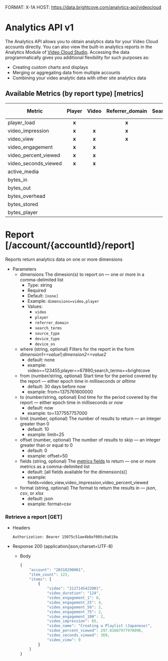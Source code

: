 FORMAT: X-1A
HOST: https://data.brightcove.com/analytics-api/videocloud

# Analytics API v1

The Analytics API allows you to obtain analytics data for your Video Cloud accounts directly. You can also view the built-in analytics reports in the Analytics Module of [Video Cloud Studio](http://videocloud.brightcove.com). Accessing the data programmatically gives you additional flexibility for such purposes as:

* Creating custom charts and displays
* Merging or aggregating data from multiple accounts
* Combining your video analytic data with other site analytics data

## Available Metrics (by report type) [metrics]
| Metric                | Player    | Video    | Referrer_domain    | Search_terms | Account Rollup   |
| -----                 | :----:    | :---:    | :-------------:    | :----------: | :------------:   |
| player_load           | **x**     |          |     **x**          | **x**        |  **x**           |
| video_impression      | **x**     |  **x**   |     **x**          | **x**        |  **x**           |
| video_view            | **x**     |  **x**   |     **x**          | **x**        |  **x**           |
| video_engagement      | **x**     |  **x**   |                    |              |  **x**           |
| video_percent_viewed  | **x**     |  **x**   |                    |              |  **x**           |
| video_seconds_viewed  | **x**     |  **x**   |                    |              |  **x**           |
| active_media          |           |          |                    |              |  **x**           |
| bytes_in              |           |          |                    |              |  **x**           |
| bytes_out             |           |          |                    |              |  **x**           |
| bytes_overhead        |           |          |                    |              |  **x**           |
| bytes_stored          |           |          |                    |              |  **x**           |
| bytes_player          |           |          |                    |              |  **x**           |

# Report [/account/{accountId}/report]

Reports return analytics data on one or more dimensions

+ Parameters
    + dimensions
    The dimesion(s) to report on &mdash; one or more in a comma-delimited list
        + Type: string
        + Required
        + Default: `[none]`
        + Example: `dimensions=video,player`
        + Values:
			+ `video`
			+ `player`
			+ `referrer_domain`
			+ `search_terms`
			+ `source_type`
			+ `device_type`
			+ `device_os`
    + where (string, optional) Filters for the report in the form *dimension1==value1;dimension2==value2*
        + default: none
        + example: video==123455;player==67890;search_terms==brightcove
    + from (number/string, optional) Start time for the period covered by the report &mdash; either epoch time in milliseconds or *alltime*
        + default: 30 days before now
        + example: from=1375761600000
    + to (number/string, optional) End time for the period covered by the report &mdash; either epoch time in milliseconds or *now*
        + default: now
        + example: to=1377557757000
    + limit (number, optional) The number of results to return &mdash; an integer greater than 0
        + default: 10
        + example: limit=25
    + offset (number, optional) The number of results to skip &mdash; an integer greater than or equal to 0
        + default: 0
        + example: offset=50
    + fields (string, optional) The [metrics fields](#metrics) to return &mdash; one or more metrics as a comma-delimited list
        + default: [all fields available for the dimension(s)]
        + example: fields=video_view,video_impression,video_percent_viewed
    + format (string, optional) The format to return the results in &mdash; *json*, *csv*, or *xlsx*
        + default: json
        + example: format=csv

### Retrieve a report [GET]

+ Headers
    ```
    Authorization: Bearer 15075c51ae4b0af095c9a619a
    ```

+ Response 200 (application/json;charset=UTF-8)
    + Body

        ```js
        {
            "account": "20318290001",
            "item_count": 123,
            "items": [
                {
                    "video": "2127145422001",
                    "video_duration": "124",
                    "video_engagement_1": 0,
                    "video_engagement_25": 4,
                    "video_engagement_50": 2,
                    "video_engagement_75": 2,
                    "video_engagement_100": 2,
                    "video_impression": 65,
                    "video_name": "Creating a Playlist (Japanese)",
                    "video_percent_viewed": 297.81667977970096,
                    "video_seconds_viewed": 369,
                    "video_view": 9
                }
            ]
        }
        ```
